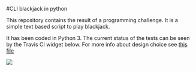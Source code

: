 #CLI blackjack in python

This repository contains the result of a programming challenge. It is a simple text based script to play blackjack.

It has been coded in Python 3. The current status of the tests can be seen by the Travis CI widget below. For more info about design choice see [this file](DesignComments.md)

![](https://travis-ci.org/artwr/blackjack-python.svg?branch=master)

